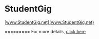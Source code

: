 StudentGig
====================
[www.StudentGig.net](www.StudentGig.net)

=========
For more details, [click here](www.StudentGig.net)

